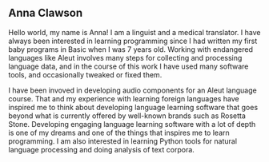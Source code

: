 ## Anna Clawson

Hello world, my name is Anna! I am a linguist and a medical translator. I have always been interested in learning programming since I had written my first baby programs in Basic when I was 7 years old. Working with endangered languages like Aleut involves many steps for collecting and processing language data, and in the course of this work I have used many software tools, and occasionally tweaked or fixed them. 

I have been invoved in developing audio components for an Aleut language course. That and my experience with learning foreign languages have inspired me to think about developing language learning software that goes beyond what is currently offered by well-known brands such as Rosetta Stone. Developing engaging language learning software with a lot of depth is one of my dreams and one of the things that inspires me to learn programming. I am also interested in learning Python tools for natural language processing and doing analysis of text corpora. 